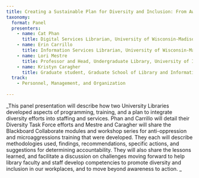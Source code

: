 ```yaml
---
title: Creating a Sustainable Plan for Diversity and Inclusion: From Awareness to Action
taxonomy:
  format: Panel
  presenters:
    - name: Cat Phan
	  title: Digital Services Librarian, University of Wisconsin-Madison
	- name: Erin Carrillo
	  title: Information Services Librarian, University of Wisconsin-Madison
	- name: Lori Mestre
	  title: Professor and Head, Undergraduate Library, University of Illinois at Urbana-Champaign
	- name: Kristyn Caragher
	  title: Graduate student, Graduate School of Library and Information Science, University of Illinois at Urbana-Champaign
  track: 
    - Personnel, Management, and Organization
	
---
```

_This panel presentation will describe how two University Libraries developed aspects of programming, training, and a
 plan to integrate diversity efforts into staffing and services. Phan and Carrillo will detail their Diversity Task 
 Force efforts and Mestre and Caragher will share the Blackboard Collaborate modules and workshop series for anti-oppression and microaggressions training that were developed. They each will describe methodologies used, findings, recommendations, specific actions, and suggestions for determining accountability. They will also share the lessons learned, and facilitate a discussion on challenges moving forward to help library faculty and staff develop competencies to promote diversity and inclusion in our workplaces, and to move beyond awareness to action.  _
